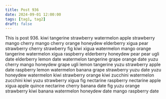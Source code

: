```yaml
---
title: Post 936
date: 2024-09-01 12:00:00
tags: [tag1, tag2]
draft: false
---
```

This is post 936.
kiwi
tangerine
strawberry
watermelon
apple
strawberry
mango
cherry
mango
cherry
orange
honeydew
elderberry
xigua
pear
strawberry
cherry
strawberry
fig
kiwi
xigua
watermelon
mango
orange
tangerine
watermelon
xigua
raspberry
elderberry
honeydew
pear
pear
ugli
date
elderberry
lemon
date
watermelon
tangerine
grape
orange
date
yuzu
cherry
mango
honeydew
grape
ugli
lemon
tangerine
yuzu
strawberry
apple
date
raspberry
lemon
watermelon
banana
grape
strawberry
yuzu
date
yuzu
honeydew
watermelon
kiwi
strawberry
orange
kiwi
zucchini
watermelon
zucchini
kiwi
yuzu
strawberry
xigua
fig
nectarine
raspberry
nectarine
apple
xigua
apple
quince
nectarine
cherry
banana
date
fig
yuzu
orange
strawberry
kiwi
banana
watermelon
honeydew
date
mango
raspberry
date
